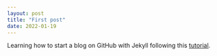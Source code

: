 ```yaml
---
layout: post
title: "First post"
date: 2022-01-19
---
```


Learning how to start a blog on GitHub with Jekyll following this [tutorial](http://jmcglone.com/guides/github-pages/).

